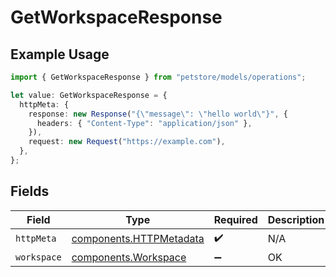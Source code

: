 # GetWorkspaceResponse

## Example Usage

```typescript
import { GetWorkspaceResponse } from "petstore/models/operations";

let value: GetWorkspaceResponse = {
  httpMeta: {
    response: new Response("{\"message\": \"hello world\"}", {
      headers: { "Content-Type": "application/json" },
    }),
    request: new Request("https://example.com"),
  },
};
```

## Fields

| Field                                                              | Type                                                               | Required                                                           | Description                                                        |
| ------------------------------------------------------------------ | ------------------------------------------------------------------ | ------------------------------------------------------------------ | ------------------------------------------------------------------ |
| `httpMeta`                                                         | [components.HTTPMetadata](../../models/components/httpmetadata.md) | :heavy_check_mark:                                                 | N/A                                                                |
| `workspace`                                                        | [components.Workspace](../../models/components/workspace.md)       | :heavy_minus_sign:                                                 | OK                                                                 |